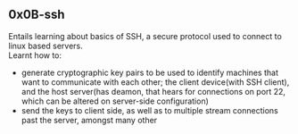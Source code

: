 ## 0x0B-ssh
Entails learning about basics of SSH, a secure protocol used to connect to linux based servers.   
Learnt how to:
* generate cryptographic key pairs to be used to identify machines that want to communicate with each other; the client device(with SSH client), and the host server(has deamon, that hears for connections on port 22, which can be altered on server-side configuration)  
* send the keys to client side, as well as to multiple stream connections past the server, amongst many other
